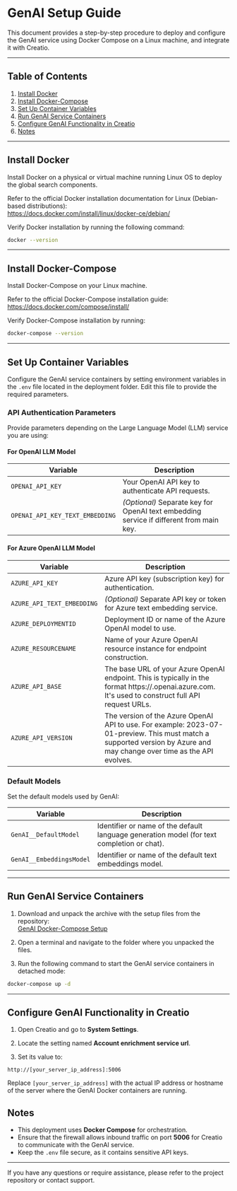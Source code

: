 
# GenAI Setup Guide

This document provides a step-by-step procedure to deploy and configure the GenAI service using Docker Compose on a Linux machine, and integrate it with Creatio.

---

## Table of Contents

1. [Install Docker](#install-docker)  
2. [Install Docker-Compose](#install-docker-compose)  
3. [Set Up Container Variables](#set-up-container-variables)  
4. [Run GenAI Service Containers](#run-genai-service-containers)  
5. [Configure GenAI Functionality in Creatio](#configure-genai-functionality-in-creatio)  
6. [Notes](#notes)

---

## Install Docker

Install Docker on a physical or virtual machine running Linux OS to deploy the global search components.

Refer to the official Docker installation documentation for Linux (Debian-based distributions):  
https://docs.docker.com/install/linux/docker-ce/debian/

Verify Docker installation by running the following command:

```bash
docker --version
```

---

## Install Docker-Compose

Install Docker-Compose on your Linux machine.

Refer to the official Docker-Compose installation guide:  
https://docs.docker.com/compose/install/

Verify Docker-Compose installation by running:

```bash
docker-compose --version
```

---

## Set Up Container Variables

Configure the GenAI service containers by setting environment variables in the `.env` file located in the deployment folder. Edit this file to provide the required parameters.

### API Authentication Parameters

Provide parameters depending on the Large Language Model (LLM) service you are using:

#### For OpenAI LLM Model

| Variable                     | Description                                               |
|------------------------------|-----------------------------------------------------------|
| `OPENAI_API_KEY`              | Your OpenAI API key to authenticate API requests.         |
| `OPENAI_API_KEY_TEXT_EMBEDDING` | *(Optional)* Separate key for OpenAI text embedding service if different from main key. |

#### For Azure OpenAI LLM Model

| Variable                     | Description                                               |
|------------------------------|-----------------------------------------------------------|
| `AZURE_API_KEY`               | Azure API key (subscription key) for authentication.      |
| `AZURE_API_TEXT_EMBEDDING`   | *(Optional)* Separate API key or token for Azure text embedding service. |
| `AZURE_DEPLOYMENTID`          | Deployment ID or name of the Azure OpenAI model to use.   |
| `AZURE_RESOURCENAME`          | Name of your Azure OpenAI resource instance for endpoint construction. |
| `AZURE_API_BASE`          | The base URL of your Azure OpenAI endpoint. This is typically in the format https://<your-resource-name>.openai.azure.com. It's used to construct full API request URLs. |
| `AZURE_API_VERSION`          | The version of the Azure OpenAI API to use. For example: 2023-07-01-preview. This must match a supported version by Azure and may change over time as the API evolves. |

### Default Models

Set the default models used by GenAI:

| Variable                     | Description                                               |
|------------------------------|-----------------------------------------------------------|
| `GenAI__DefaultModel`         | Identifier or name of the default language generation model (for text completion or chat). |
| `GenAI__EmbeddingsModel`      | Identifier or name of the default text embeddings model.  |

---

## Run GenAI Service Containers

1. Download and unpack the archive with the setup files from the repository:  
   [GenAI Docker-Compose Setup](https://github.com/Advance-Technologies-Foundation/genai-deployment/docker-compose.zip)

2. Open a terminal and navigate to the folder where you unpacked the files.

3. Run the following command to start the GenAI service containers in detached mode:

```bash
docker-compose up -d
```

---

## Configure GenAI Functionality in Creatio

1. Open Creatio and go to **System Settings**.

2. Locate the setting named **Account enrichment service url**.

3. Set its value to:

```
http://[your_server_ip_address]:5006
```

Replace `[your_server_ip_address]` with the actual IP address or hostname of the server where the GenAI Docker containers are running.

## Notes

- This deployment uses **Docker Compose** for orchestration.  
- Ensure that the firewall allows inbound traffic on port **5006** for Creatio to communicate with the GenAI service.  
- Keep the `.env` file secure, as it contains sensitive API keys.  

---

If you have any questions or require assistance, please refer to the project repository or contact support.
